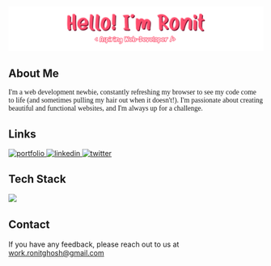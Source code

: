 <a href="#" target="_blank"> <img src="assets/readme-header.png" /> </a>

## About Me

 <p style="font-family: verdana">I'm a web development newbie, constantly refreshing my browser to see my code come to life (and sometimes pulling my hair out when it doesn't!). I'm passionate about creating beautiful and functional websites, and I'm always up for a challenge.</p>

## Links

<a href="https://ronit-ghosh.vercel.app/" target="_blank">
  <img src="https://img.shields.io/badge/my_portfolio-000?style=for-the-badge&logo=ko-fi&logoColor=white" alt="portfolio">
</a>
<a href="https://www.linkedin.com/in/ronit-ghosh-7b10972a2/" target="_blank">
  <img src="https://img.shields.io/badge/linkedin-0A66C2?style=for-the-badge&logo=linkedin&logoColor=white" alt="linkedin">
</a>
<a href="https://twitter.com/ronit__ghosh" target="_blank">
  <img src="https://img.shields.io/badge/twitter-1DA1F2?style=for-the-badge&logo=twitter&logoColor=white" alt="twitter">
</a>

## Tech Stack

<a href="https://skillicons.dev">
    <img src="https://skillicons.dev/icons?i=js,react,tailwind" />
  </a>

## Contact

If you have any feedback, please reach out to us at work.ronitghosh@gmail.com
